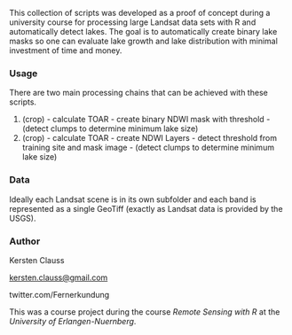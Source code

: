This collection of scripts was developed as a proof of concept during a university course for processing large Landsat data sets with R and automatically detect lakes. The goal is to automatically create binary lake masks so one can evaluate
lake growth and lake distribution with minimal investment of time and money.

### Usage
There are two main processing chains that can be achieved with these scripts.

1. (crop) - calculate TOAR - create binary NDWI mask with threshold - (detect clumps to determine minimum lake size)
2. (crop) - calculate TOAR - create NDWI Layers - detect threshold from training site and mask image - (detect clumps to determine minimum lake size)

### Data
Ideally each Landsat scene is in its own subfolder and each band is represented as a single GeoTiff
(exactly as Landsat data is provided by the USGS).

### Author
Kersten Clauss

kersten.clauss@gmail.com

twitter.com/Fernerkundung

This was a course project during the course *Remote Sensing with R* at the *University of Erlangen-Nuernberg*.
